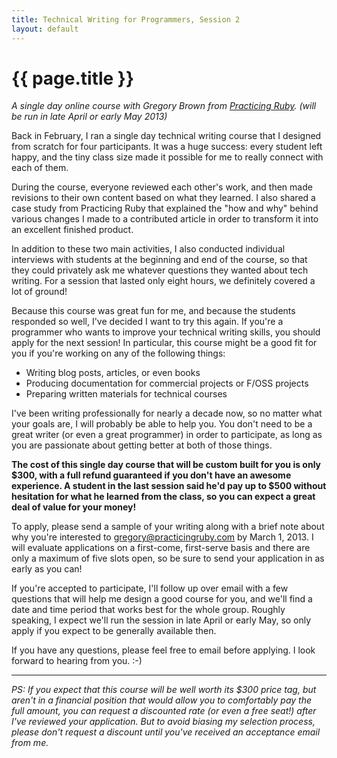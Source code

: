 ```yaml
---
title: Technical Writing for Programmers, Session 2
layout: default
---
```


# {{ page.title }}
*A single day online course with Gregory Brown
from [Practicing Ruby](http://practicingruby.com). (will be run in late April or early May 2013)*

Back in February, I ran a single day technical writing course that I 
designed from scratch for four participants. It was a huge success: every
student left happy, and the tiny class size made it possible for me to
really connect with each of them.

During the course, everyone reviewed each other's work, and then made
revisions to their own content based on what they learned. I also 
shared a case study from Practicing Ruby that explained 
the "how and why" behind various changes I made to a contributed article
in order to transform it into an excellent finished product. 

In addition to these two main activities, I also conducted individual 
interviews with students at the beginning and end of the course, so that 
they could privately ask me whatever questions they wanted about tech writing.
For a session that lasted only eight hours, we definitely covered a lot of ground!

Because this course was great fun for me, and because the students 
responded so well, I've decided I want to try this again. If you're
a programmer who wants to improve your technical writing skills, you
should apply for the next session! In particular, this course might be a good
fit for you if you're working on any of the following things:

* Writing blog posts, articles, or even books
* Producing documentation for commercial projects or F/OSS projects
* Preparing written materials for technical courses

I've been writing professionally for nearly a decade now, so no matter what your 
goals are, I will probably be able to help you. You don't need to be a great 
writer (or even a great programmer) in order to participate, as long as 
you are passionate about getting better at both of those things.

**The cost of this single day course that will be custom built for you
is only $300, with a full refund guaranteed if you don't have 
an awesome experience. A student in the last session
said he'd pay up to $500 without hesitation for what he learned from the
class, so you can expect a great deal of value for your money!**

To apply, please send 
a sample of your writing along with a brief note about why you're
interested to [gregory@practicingruby.com](mailto:gregory@practicingruby.com)
by March 1, 2013. I will evaluate applications on a first-come, first-serve
basis and there are only a maximum of five slots open, so be sure
to send your application in as early as you can!

If you're accepted to participate, I'll follow up over email with
a few questions that will help me design a good course for you, and we'll
find a date and time period that works best for the whole group. Roughly
speaking, I expect we'll run the session in late April or early May, so
only apply if you expect to be generally available then.

If you have any questions, please feel free to email before applying. I look
forward to hearing from you. :-)

---

*PS: If you expect that this course will be well worth its $300 price
tag, but aren't in a financial position that would allow you to 
comfortably pay the full amount, you can request a discounted rate 
(or even a free seat!) after I've reviewed your application. But to avoid 
biasing my selection process, please don't 
request a discount until you've received an acceptance email from me.*
